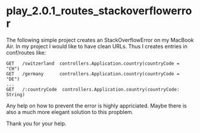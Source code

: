 play_2.0.1_routes_stackoverflowerror
====================================
The following simple project creates an StackOverflowError on my MacBook Air.
In my project I would like to have clean URLs. Thus I creates entries in conf/routes like:

    GET   /switzerland  controllers.Application.country(countryCode = "CH")
    GET   /germany      controllers.Application.country(countryCode = "DE")
    ...
    GET   /:countryCode  controllers.Application.country(countryCode: String)


Any help on how to prevent the error is highly appriciated.
Maybe there is also a much more elegant solution to this propblem.

Thank you for your help.

